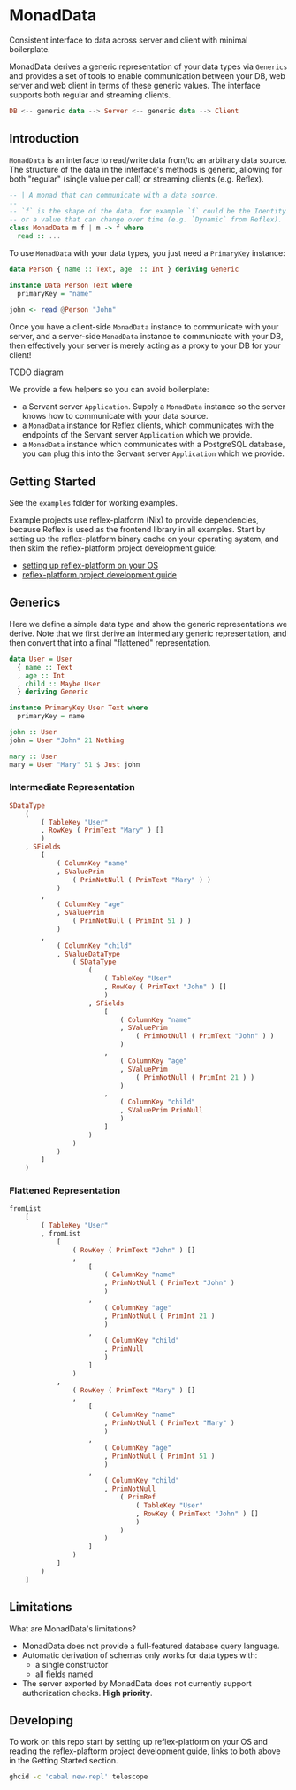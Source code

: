 # MonadData 

Consistent interface to data across server and client with minimal boilerplate.

MonadData derives a generic representation of your data types via `Generics` and
provides a set of tools to enable communication between your DB, web server and
web client in terms of these generic values. The interface supports both regular
and streaming clients.

``` haskell
DB <-- generic data --> Server <-- generic data --> Client
```

## Introduction

`MonadData` is an interface to read/write data from/to an arbitrary data source.
The structure of the data in the interface's methods is generic, allowing for
both "regular" (single value per call) or streaming clients (e.g. Reflex).

``` haskell
-- | A monad that can communicate with a data source.
--
-- `f` is the shape of the data, for example `f` could be the Identity functor
-- or a value that can change over time (e.g. `Dynamic` from Reflex).
class MonadData m f | m -> f where
  read :: ...
```

To use `MonadData` with your data types, you just need a `PrimaryKey` instance:

``` haskell
data Person { name :: Text, age  :: Int } deriving Generic

instance Data Person Text where
  primaryKey = "name"
  
john <- read @Person "John"
```

Once you have a client-side `MonadData` instance to communicate with your
server, and a server-side `MonadData` instance to communicate with your DB, then
effectively your server is merely acting as a proxy to your DB for your client!

TODO diagram

We provide a few helpers so you can avoid boilerplate:
- a Servant server `Application`. Supply a `MonadData` instance so the server
  knows how to communicate with your data source.
- a `MonadData` instance for Reflex clients, which communicates with the
  endpoints of the Servant server `Application` which we provide.
- a `MonadData` instance which communicates with a PostgreSQL database, you can
  plug this into the Servant server `Application` which we provide.

## Getting Started

See the `examples` folder for working examples.

Example projects use reflex-platform (Nix) to provide dependencies, because
Reflex is used as the frontend library in all examples. Start by setting up the
reflex-platform binary cache on your operating system, and then skim the
reflex-platform project development guide:
- [setting up reflex-platform on your OS](https://github.com/reflex-frp/reflex-platform?tab=readme-ov-file#os-compatibility)
- [reflex-platform project development guide](https://github.com/reflex-frp/reflex-platform/blob/develop/docs/project-development.rst)

## Generics

Here we define a simple data type and show the generic representations we
derive. Note that we first derive an intermediary generic representation, and
then convert that into a final "flattened" representation.

``` haskell
data User = User
  { name :: Text
  , age :: Int
  , child :: Maybe User
  } deriving Generic

instance PrimaryKey User Text where
  primaryKey = name

john :: User
john = User "John" 21 Nothing

mary :: User
mary = User "Mary" 51 $ Just john
```

### Intermediate Representation

``` haskell
SDataType
    (
        ( TableKey "User"
        , RowKey ( PrimText "Mary" ) []
        )
    , SFields
        [
            ( ColumnKey "name"
            , SValuePrim
                ( PrimNotNull ( PrimText "Mary" ) )
            )
        ,
            ( ColumnKey "age"
            , SValuePrim
                ( PrimNotNull ( PrimInt 51 ) )
            )
        ,
            ( ColumnKey "child"
            , SValueDataType
                ( SDataType
                    (
                        ( TableKey "User"
                        , RowKey ( PrimText "John" ) []
                        )
                    , SFields
                        [
                            ( ColumnKey "name"
                            , SValuePrim
                                ( PrimNotNull ( PrimText "John" ) )
                            )
                        ,
                            ( ColumnKey "age"
                            , SValuePrim
                                ( PrimNotNull ( PrimInt 21 ) )
                            )
                        ,
                            ( ColumnKey "child"
                            , SValuePrim PrimNull
                            )
                        ]
                    )
                )
            )
        ]
    )
```

### Flattened Representation

``` haskell
fromList
    [
        ( TableKey "User"
        , fromList
            [
                ( RowKey ( PrimText "John" ) []
                ,
                    [
                        ( ColumnKey "name"
                        , PrimNotNull ( PrimText "John" )
                        )
                    ,
                        ( ColumnKey "age"
                        , PrimNotNull ( PrimInt 21 )
                        )
                    ,
                        ( ColumnKey "child"
                        , PrimNull
                        )
                    ]
                )
            ,
                ( RowKey ( PrimText "Mary" ) []
                ,
                    [
                        ( ColumnKey "name"
                        , PrimNotNull ( PrimText "Mary" )
                        )
                    ,
                        ( ColumnKey "age"
                        , PrimNotNull ( PrimInt 51 )
                        )
                    ,
                        ( ColumnKey "child"
                        , PrimNotNull
                            ( PrimRef
                                ( TableKey "User"
                                , RowKey ( PrimText "John" ) []
                                )
                            )
                        )
                    ]
                )
            ]
        )
    ]
```

## Limitations

What are MonadData's limitations?
- MonadData does not provide a full-featured database query language.
- Automatic derivation of schemas only works for data types with:
  - a single constructor
  - all fields named
- The server exported by MonadData does not currently support authorization
  checks. **High priority**.

## Developing

To work on this repo start by setting up reflex-platform on your OS and reading
the reflex-plaftorm project development guide, links to both above in the
Getting Started section.

``` bash
ghcid -c 'cabal new-repl' telescope
```
